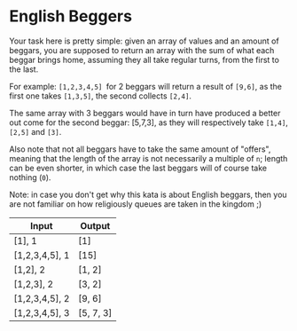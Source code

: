 # English Beggers

Your task here is pretty simple: given an array of values and an amount of beggars, you are supposed to return an array with the sum of what each beggar brings home, assuming they all take regular turns, from the first to the last.

For example: ```[1,2,3,4,5] ```for 2 beggars will return a result of ```[9,6]```, as the first one takes ```[1,3,5]```, the second collects ```[2,4]```.

The same array with 3 beggars would have in turn have produced a better out come for the second beggar: [5,7,3], as they will respectively take ```[1,4]```, ```[2,5]``` and ```[3]```.

Also note that not all beggars have to take the same amount of "offers", meaning that the length of the array is not necessarily a multiple of ```n```; length can be even shorter, in which case the last beggars will of course take nothing (```0```).

Note: in case you don't get why this kata is about English beggars, then you are not familiar on how religiously queues are taken in the kingdom ;)

|Input               | Output   |
|--------------------|----------|
|[1], 1              | [1]      |
|[1,2,3,4,5], 1      | [15]     |
|[1,2], 2            | [1, 2]   |
|[1,2,3], 2          | [3, 2]   |
|[1,2,3,4,5], 2      | [9, 6]   |
|[1,2,3,4,5], 3      | [5, 7, 3]|
